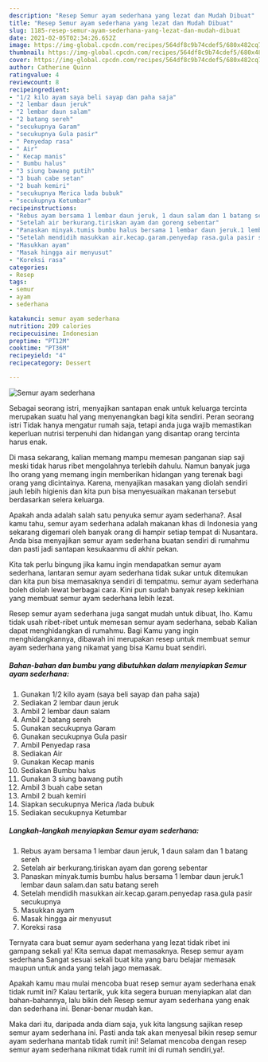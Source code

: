 ```yaml
---
description: "Resep Semur ayam sederhana yang lezat dan Mudah Dibuat"
title: "Resep Semur ayam sederhana yang lezat dan Mudah Dibuat"
slug: 1185-resep-semur-ayam-sederhana-yang-lezat-dan-mudah-dibuat
date: 2021-02-05T02:34:26.652Z
image: https://img-global.cpcdn.com/recipes/564df8c9b74cdef5/680x482cq70/semur-ayam-sederhana-foto-resep-utama.jpg
thumbnail: https://img-global.cpcdn.com/recipes/564df8c9b74cdef5/680x482cq70/semur-ayam-sederhana-foto-resep-utama.jpg
cover: https://img-global.cpcdn.com/recipes/564df8c9b74cdef5/680x482cq70/semur-ayam-sederhana-foto-resep-utama.jpg
author: Catherine Quinn
ratingvalue: 4
reviewcount: 8
recipeingredient:
- "1/2 kilo ayam saya beli sayap dan paha saja"
- "2 lembar daun jeruk"
- "2 lembar daun salam"
- "2 batang sereh"
- "secukupnya Garam"
- "secukupnya Gula pasir"
- " Penyedap rasa"
- " Air"
- " Kecap manis"
- " Bumbu halus"
- "3 siung bawang putih"
- "3 buah cabe setan"
- "2 buah kemiri"
- "secukupnya Merica lada bubuk"
- "secukupnya Ketumbar"
recipeinstructions:
- "Rebus ayam bersama 1 lembar daun jeruk, 1 daun salam dan 1 batang sereh"
- "Setelah air berkurang.tiriskan ayam dan goreng sebentar"
- "Panaskan minyak.tumis bumbu halus bersama 1 lembar daun jeruk.1 lembar daun salam.dan satu batang sereh"
- "Setelah mendidih masukkan air.kecap.garam.penyedap rasa.gula pasir secukupnya"
- "Masukkan ayam"
- "Masak hingga air menyusut"
- "Koreksi rasa"
categories:
- Resep
tags:
- semur
- ayam
- sederhana

katakunci: semur ayam sederhana 
nutrition: 209 calories
recipecuisine: Indonesian
preptime: "PT12M"
cooktime: "PT36M"
recipeyield: "4"
recipecategory: Dessert

---
```



![Semur ayam sederhana](https://img-global.cpcdn.com/recipes/564df8c9b74cdef5/680x482cq70/semur-ayam-sederhana-foto-resep-utama.jpg)

Sebagai seorang istri, menyajikan santapan enak untuk keluarga tercinta merupakan suatu hal yang menyenangkan bagi kita sendiri. Peran seorang istri Tidak hanya mengatur rumah saja, tetapi anda juga wajib memastikan keperluan nutrisi terpenuhi dan hidangan yang disantap orang tercinta harus enak.

Di masa  sekarang, kalian memang mampu memesan panganan siap saji meski tidak harus ribet mengolahnya terlebih dahulu. Namun banyak juga lho orang yang memang ingin memberikan hidangan yang terenak bagi orang yang dicintainya. Karena, menyajikan masakan yang diolah sendiri jauh lebih higienis dan kita pun bisa menyesuaikan makanan tersebut berdasarkan selera keluarga. 



Apakah anda adalah salah satu penyuka semur ayam sederhana?. Asal kamu tahu, semur ayam sederhana adalah makanan khas di Indonesia yang sekarang digemari oleh banyak orang di hampir setiap tempat di Nusantara. Anda bisa menyajikan semur ayam sederhana buatan sendiri di rumahmu dan pasti jadi santapan kesukaanmu di akhir pekan.

Kita tak perlu bingung jika kamu ingin mendapatkan semur ayam sederhana, lantaran semur ayam sederhana tidak sukar untuk ditemukan dan kita pun bisa memasaknya sendiri di tempatmu. semur ayam sederhana boleh diolah lewat berbagai cara. Kini pun sudah banyak resep kekinian yang membuat semur ayam sederhana lebih lezat.

Resep semur ayam sederhana juga sangat mudah untuk dibuat, lho. Kamu tidak usah ribet-ribet untuk memesan semur ayam sederhana, sebab Kalian dapat menghidangkan di rumahmu. Bagi Kamu yang ingin menghidangkannya, dibawah ini merupakan resep untuk membuat semur ayam sederhana yang nikamat yang bisa Kamu buat sendiri.

<!--inarticleads1-->

##### Bahan-bahan dan bumbu yang dibutuhkan dalam menyiapkan Semur ayam sederhana:

1. Gunakan 1/2 kilo ayam (saya beli sayap dan paha saja)
1. Sediakan 2 lembar daun jeruk
1. Ambil 2 lembar daun salam
1. Ambil 2 batang sereh
1. Gunakan secukupnya Garam
1. Gunakan secukupnya Gula pasir
1. Ambil  Penyedap rasa
1. Sediakan  Air
1. Gunakan  Kecap manis
1. Sediakan  Bumbu halus
1. Gunakan 3 siung bawang putih
1. Ambil 3 buah cabe setan
1. Ambil 2 buah kemiri
1. Siapkan secukupnya Merica /lada bubuk
1. Sediakan secukupnya Ketumbar




<!--inarticleads2-->

##### Langkah-langkah menyiapkan Semur ayam sederhana:

1. Rebus ayam bersama 1 lembar daun jeruk, 1 daun salam dan 1 batang sereh
1. Setelah air berkurang.tiriskan ayam dan goreng sebentar
1. Panaskan minyak.tumis bumbu halus bersama 1 lembar daun jeruk.1 lembar daun salam.dan satu batang sereh
1. Setelah mendidih masukkan air.kecap.garam.penyedap rasa.gula pasir secukupnya
1. Masukkan ayam
1. Masak hingga air menyusut
1. Koreksi rasa




Ternyata cara buat semur ayam sederhana yang lezat tidak ribet ini gampang sekali ya! Kita semua dapat memasaknya. Resep semur ayam sederhana Sangat sesuai sekali buat kita yang baru belajar memasak maupun untuk anda yang telah jago memasak.

Apakah kamu mau mulai mencoba buat resep semur ayam sederhana enak tidak rumit ini? Kalau tertarik, yuk kita segera buruan menyiapkan alat dan bahan-bahannya, lalu bikin deh Resep semur ayam sederhana yang enak dan sederhana ini. Benar-benar mudah kan. 

Maka dari itu, daripada anda diam saja, yuk kita langsung sajikan resep semur ayam sederhana ini. Pasti anda tak akan menyesal bikin resep semur ayam sederhana mantab tidak rumit ini! Selamat mencoba dengan resep semur ayam sederhana nikmat tidak rumit ini di rumah sendiri,ya!.

